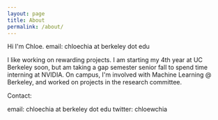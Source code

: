 ```yaml
---
layout: page
title: About
permalink: /about/
---
```


Hi I'm Chloe.
email: chloechia at berkeley dot edu

I like working on rewarding projects. I am starting my 4th year at UC Berkeley soon, but am taking a gap semester senior fall to spend time interning at NVIDIA.
On campus, I'm involved with Machine Learning @ Berkeley, and worked on projects in the research committee.

Contact:

email: chloechia at berkeley dot edu
twitter: chloewchia
